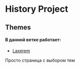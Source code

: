 # History Project

## Themes

#### В данной ветке работает:  
* [Laxerem](https://github.com/Laxerem)

Просто страница с выбором тем